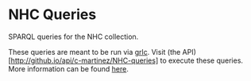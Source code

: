 # NHC Queries
SPARQL queries for the NHC collection.

These queries are meant to be run via [grlc](https://github.com/CLARIAH/grlc). Visit (the API)[http://github.io/api/c-martinez/NHC-queries] to execute these queries. More information can be found [here](https://github.com/lisestork/nhc-ontology/).
